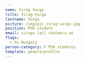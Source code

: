 ```yaml
---
name: Virág Varga
title: Virag-Varga
lastname: Varga
picture: /img/pic_virag-varga.jpg
position: PhD student
email: viragv [at] chalmers.se
flags:
  - hu Hungary
person-category: F PhD students
template: people/profile
---
```

